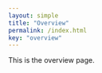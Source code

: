 ```yaml
---
layout: simple
title: "Overview"
permalink: /index.html
key: "overview"
---
```


This is the overview page.